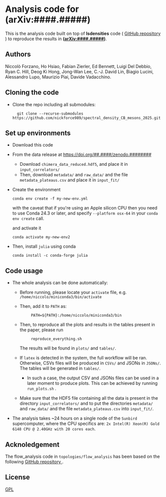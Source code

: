 # Analysis code for (arXiv:####.#####)

This is the analysis code built on top of **lsdensities** code (
<a href="https://github.com/LupoA/lsdensities"> GitHub repository </a>) to
reproduce the results in **([arXiv:####.#####][paper])**.

## Authors

Niccolò Forzano, Ho Hsiao, Fabian Zierler, Ed Bennett, Luigi Del Debbio, Ryan C. Hill,
Deog Ki Hong, Jong-Wan Lee, C.-J. David Lin, Biagio Lucini, Alessandro Lupo,
Maurizio Piai, Davide Vadacchino.

## Cloning the code

* Clone the repo including all submodules: 
    
        git clone --recurse-submodules https://github.com/nickforce989/spectral_density_CB_mesons_2025.git


## Set up environments

* Download this code
* From the data release at https://doi.org/##.####/zenodo.########
  * Download ``chimera_data_reduced.hdf5``, and place it in ``input_correlators/``
  * Then, download ``metadata/`` and ``raw_data/`` and the file ``metadata_plateaus.csv`` and place it in ``input_fit/``

* Create the environment
  
      conda env create -f my-new-env.yml
  
  with the caveat that if you're using an Apple silicon CPU then you need to use Conda 24.3 or later, and specify ```--platform osx-64```
  in your ```conda env create``` call.   
      
  and activate it
 
      conda activate my-new-env2

* Then, install ``julia`` using conda

      conda install -c conda-forge julia


## Code usage

* The whole analysis can be done automatically:
   * Before running, please locate your ``activate`` file, e.g. ``/home/niccolo/miniconda3/bin/activate``
   * Then, add it to ``PATH`` as:

              PATH=${PATH}:/home/niccolo/miniconda3/bin 
   
   * Then, to reproduce all the plots and results in the tables present in the paper, please run
       
              reproduce_everything.sh

     The results will be found in ``plots/`` and ``tables/``.
   * If ``latex`` is detected in the system, the full workflow will be ran. Otherwise, CSVs files will be produced in ``CSVs/`` and JSONs in ``JSONs/``. The tables will be generated in ``tables/``. 
        * In such a case, the output CSV and JSONs files can be used in a later moment to produce plots. This can be
        achieved by running ``run_plots.sh`` .

   * Make sure that the HDF5 file containing all the data is present in the  directory ``input_correlators/`` and to put the directories ``metadata/`` and ``raw_data/`` and the file ``metadata_plateaus.csv`` into ``input_fit/``.


* The analysis takes ~24 hours on a single node of the ```Sunbird``` supercomputer, where the CPU specifics are:
  ```2x Intel(R) Xeon(R) Gold 6148 CPU @ 2.40GHz with 20 cores each```.

## Acknoledgement

The flow_analysis code in ```topologies/flow_analysis``` has been based on the following <a href="https://github.com/edbennett/flow_analysis/"> GitHub repository </a>.

## License

[GPL](https://choosealicense.com/licenses/gpl-3.0/)


[paper]: https://arxiv.org/abs/####.#####
